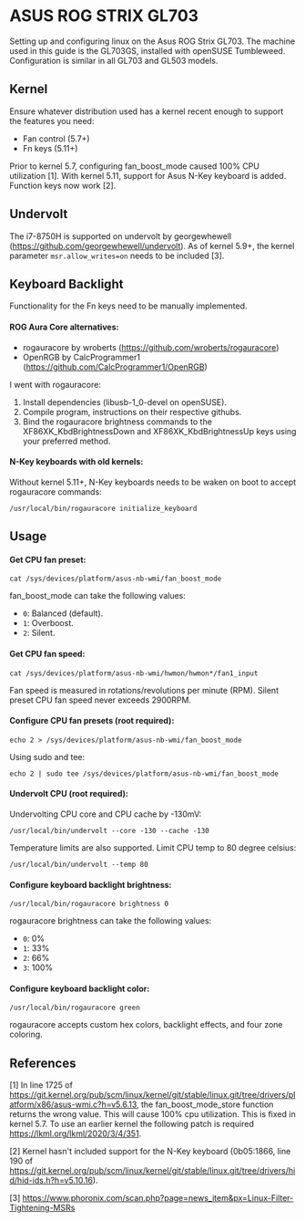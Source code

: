 ASUS ROG STRIX GL703
====================
Setting up and configuring linux on the Asus ROG Strix GL703. The machine used in this guide is the GL703GS, installed with openSUSE Tumbleweed. Configuration is similar in all GL703 and GL503 models.

Kernel
------
Ensure whatever distribution used has a kernel recent enough to support the features you need:
* Fan control (5.7+)
* Fn keys (5.11+)

Prior to kernel 5.7, configuring fan_boost_mode caused 100% CPU utilization [1].
With kernel 5.11, support for Asus N-Key keyboard is added. Function keys now work [2].

Undervolt
---------
The i7-8750H is supported on undervolt by georgewhewell (https://github.com/georgewhewell/undervolt).
As of kernel 5.9+, the kernel parameter `msr.allow_writes=on` needs to be included [3].

Keyboard Backlight
------------------
Functionality for the Fn keys need to be manually implemented.

#### ROG Aura Core alternatives:
* rogauracore by wroberts (https://github.com/wroberts/rogauracore)
* OpenRGB by CalcProgrammer1 (https://github.com/CalcProgrammer1/OpenRGB)

I went with rogauracore:
1. Install dependencies (libusb-1_0-devel on openSUSE).
2. Compile program, instructions on their respective githubs.
3. Bind the rogauracore brightness commands to the XF86XK_KbdBrightnessDown and XF86XK_KbdBrightnessUp keys using your preferred method.

#### N-Key keyboards with old kernels:
Without kernel 5.11+, N-Key keyboards needs to be waken on boot to accept rogauracore commands:
```
/usr/local/bin/rogauracore initialize_keyboard
```

Usage
-----
#### Get CPU fan preset:
```
cat /sys/devices/platform/asus-nb-wmi/fan_boost_mode
```
fan_boost_mode can take the following values:
* `0`: Balanced (default).
* `1`: Overboost.
* `2`: Silent.

#### Get CPU fan speed:
```
cat /sys/devices/platform/asus-nb-wmi/hwmon/hwmon*/fan1_input
```
Fan speed is measured in rotations/revolutions per minute (RPM). Silent preset CPU fan speed never exceeds 2900RPM.

#### Configure CPU fan presets (root required):
```
echo 2 > /sys/devices/platform/asus-nb-wmi/fan_boost_mode
```
Using sudo and tee:
```
echo 2 | sudo tee /sys/devices/platform/asus-nb-wmi/fan_boost_mode
```

#### Undervolt CPU (root required):
Undervolting CPU core and CPU cache by -130mV:
```
/usr/local/bin/undervolt --core -130 --cache -130
```
Temperature limits are also supported. Limit CPU temp to 80 degree celsius:
```
/usr/local/bin/undervolt --temp 80
```

#### Configure keyboard backlight brightness:
```
/usr/local/bin/rogauracore brightness 0
```
rogauracore brightness can take the following values:
* `0`: 0%
* `1`: 33%
* `2`: 66%
* `3`: 100%

#### Configure keyboard backlight color:
```
/usr/local/bin/rogauracore green
```
rogauracore accepts custom hex colors, backlight effects, and four zone coloring.

References
----------
[1] In line 1725 of https://git.kernel.org/pub/scm/linux/kernel/git/stable/linux.git/tree/drivers/platform/x86/asus-wmi.c?h=v5.6.13, the fan_boost_mode_store function returns the wrong value. This will cause 100% cpu utilization. This is fixed in kernel 5.7. To use an earlier kernel the following patch is required https://lkml.org/lkml/2020/3/4/351.

[2] Kernel hasn't included support for the N-Key keyboard (0b05:1866, line 190 of https://git.kernel.org/pub/scm/linux/kernel/git/stable/linux.git/tree/drivers/hid/hid-ids.h?h=v5.10.16).

[3] https://www.phoronix.com/scan.php?page=news_item&px=Linux-Filter-Tightening-MSRs

